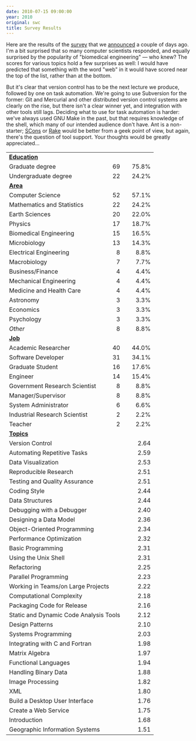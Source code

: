 ```yaml
---
date: 2010-07-15 09:00:00
year: 2010
original: swc
title: Survey Results
---
```

<p>Here are the results of the <a href="http://www.surveymonkey.com/s/FM9YV9C">survey</a> that we <a href="{{site.baseurl}}/blog/2010/07/which-topics-are-most-important-to-you.html">announced</a> a couple of days ago. I'm a bit surprised that so many computer scientists responded, and equally surprised by the popularity of "biomedical engineering" &mdash; who knew?  The scores for various topics hold a few surprises as well: I would have predicted that something with the word "web" in it would have scored near the top of the list, rather than at the bottom.</p>
<p>But it's clear that version control has to be the next lecture we produce, followed by one on task automation. We're going to use Subversion for the former: Git and Mercurial and other distributed version control systems are clearly on the rise, but there isn't a clear winner yet, and integration with other tools still lags. Deciding what to use for task automation is harder: we've always used GNU Make in the past, but that requires knowledge of the shell, which many of our intended audience don't have. Ant is a non-starter; <a href="http://www.scons.org">SCons</a> or <a href="http://rake.rubyforge.org/">Rake</a> would be better from a geek point of view, but again, there's the question of tool support. Your thoughts would be greatly appreciated...</p>
<table>
<tbody>
<tr>
<td colspan="5"><strong><span style="text-decoration: underline;">Education</span></strong></td>
</tr>
<tr>
<td>Graduate degree</td>
<td></td>
<td align="right">69</td>
<td></td>
<td align="right">75.8%</td>
</tr>
<tr>
<td>Undergraduate degree</td>
<td></td>
<td align="right">22</td>
<td></td>
<td align="right">24.2%</td>
</tr>
<tr>
<td colspan="5"><strong><span style="text-decoration: underline;">Area</span></strong></td>
</tr>
<tr>
<td>Computer Science</td>
<td></td>
<td align="right">52</td>
<td></td>
<td align="right">57.1%</td>
</tr>
<tr>
<td>Mathematics and Statistics</td>
<td></td>
<td align="right">22</td>
<td></td>
<td align="right">24.2%</td>
</tr>
<tr>
<td>Earth Sciences</td>
<td></td>
<td align="right">20</td>
<td></td>
<td align="right">22.0%</td>
</tr>
<tr>
<td>Physics</td>
<td></td>
<td align="right">17</td>
<td></td>
<td align="right">18.7%</td>
</tr>
<tr>
<td>Biomedical Engineering</td>
<td></td>
<td align="right">15</td>
<td></td>
<td align="right">16.5%</td>
</tr>
<tr>
<td>Microbiology</td>
<td></td>
<td align="right">13</td>
<td></td>
<td align="right">14.3%</td>
</tr>
<tr>
<td>Electrical Engineering</td>
<td></td>
<td align="right">8</td>
<td></td>
<td align="right">8.8%</td>
</tr>
<tr>
<td>Macrobiology</td>
<td></td>
<td align="right">7</td>
<td></td>
<td align="right">7.7%</td>
</tr>
<tr>
<td>Business/Finance</td>
<td></td>
<td align="right">4</td>
<td></td>
<td align="right">4.4%</td>
</tr>
<tr>
<td>Mechanical Engineering</td>
<td></td>
<td align="right">4</td>
<td></td>
<td align="right">4.4%</td>
</tr>
<tr>
<td>Medicine and Health Care</td>
<td></td>
<td align="right">4</td>
<td></td>
<td align="right">4.4%</td>
</tr>
<tr>
<td>Astronomy</td>
<td></td>
<td align="right">3</td>
<td></td>
<td align="right">3.3%</td>
</tr>
<tr>
<td>Economics</td>
<td></td>
<td align="right">3</td>
<td></td>
<td align="right">3.3%</td>
</tr>
<tr>
<td>Psychology</td>
<td></td>
<td align="right">3</td>
<td></td>
<td align="right">3.3%</td>
</tr>
<tr>
<td><em>Other</em></td>
<td></td>
<td align="right">8</td>
<td></td>
<td align="right">8.8%</td>
</tr>
<tr>
<td colspan="5"><strong><span style="text-decoration: underline;">Job</span></strong></td>
</tr>
<tr>
<td>Academic Researcher</td>
<td></td>
<td align="right">40</td>
<td></td>
<td align="right">44.0%</td>
</tr>
<tr>
<td>Software Developer</td>
<td></td>
<td align="right">31</td>
<td></td>
<td align="right">34.1%</td>
</tr>
<tr>
<td>Graduate Student</td>
<td></td>
<td align="right">16</td>
<td></td>
<td align="right">17.6%</td>
</tr>
<tr>
<td>Engineer</td>
<td></td>
<td align="right">14</td>
<td></td>
<td align="right">15.4%</td>
</tr>
<tr>
<td>Government Research Scientist</td>
<td></td>
<td align="right">8</td>
<td></td>
<td align="right">8.8%</td>
</tr>
<tr>
<td>Manager/Supervisor</td>
<td></td>
<td align="right">8</td>
<td></td>
<td align="right">8.8%</td>
</tr>
<tr>
<td>System Administrator</td>
<td></td>
<td align="right">6</td>
<td></td>
<td align="right">6.6%</td>
</tr>
<tr>
<td>Industrial Research Scientist</td>
<td></td>
<td align="right">2</td>
<td></td>
<td align="right">2.2%</td>
</tr>
<tr>
<td>Teacher</td>
<td></td>
<td align="right">2</td>
<td></td>
<td align="right">2.2%</td>
</tr>
<tr>
<td colspan="5"><strong><span style="text-decoration: underline;">Topics</span></strong></td>
</tr>
<tr>
<td colspan="3">Version Control</td>
<td></td>
<td align="right">2.64</td>
</tr>
<tr>
<td colspan="3">Automating Repetitive Tasks</td>
<td></td>
<td align="right">2.59</td>
</tr>
<tr>
<td colspan="3">Data Visualization</td>
<td></td>
<td align="right">2.53</td>
</tr>
<tr>
<td colspan="3">Reproducible Research</td>
<td></td>
<td align="right">2.51</td>
</tr>
<tr>
<td colspan="3">Testing and Quality Assurance</td>
<td></td>
<td align="right">2.51</td>
</tr>
<tr>
<td colspan="3">Coding Style</td>
<td></td>
<td align="right">2.44</td>
</tr>
<tr>
<td colspan="3">Data Structures</td>
<td></td>
<td align="right">2.44</td>
</tr>
<tr>
<td colspan="3">Debugging with a Debugger</td>
<td></td>
<td align="right">2.40</td>
</tr>
<tr>
<td colspan="3">Designing a Data Model</td>
<td></td>
<td align="right">2.36</td>
</tr>
<tr>
<td colspan="3">Object-Oriented Programming</td>
<td></td>
<td align="right">2.34</td>
</tr>
<tr>
<td colspan="3">Performance Optimization</td>
<td></td>
<td align="right">2.32</td>
</tr>
<tr>
<td colspan="3">Basic Programming</td>
<td></td>
<td align="right">2.31</td>
</tr>
<tr>
<td colspan="3">Using the Unix Shell</td>
<td></td>
<td align="right">2.31</td>
</tr>
<tr>
<td colspan="3">Refactoring</td>
<td></td>
<td align="right">2.25</td>
</tr>
<tr>
<td colspan="3">Parallel Programming</td>
<td></td>
<td align="right">2.23</td>
</tr>
<tr>
<td colspan="3">Working in Teams/on Large Projects</td>
<td></td>
<td align="right">2.22</td>
</tr>
<tr>
<td colspan="3">Computational Complexity</td>
<td></td>
<td align="right">2.18</td>
</tr>
<tr>
<td colspan="3">Packaging Code for Release</td>
<td></td>
<td align="right">2.16</td>
</tr>
<tr>
<td colspan="3">Static and Dynamic Code Analysis Tools</td>
<td></td>
<td align="right">2.12</td>
</tr>
<tr>
<td colspan="3">Design Patterns</td>
<td></td>
<td align="right">2.10</td>
</tr>
<tr>
<td colspan="3">Systems Programming</td>
<td></td>
<td align="right">2.03</td>
</tr>
<tr>
<td colspan="3">Integrating with C and Fortran</td>
<td></td>
<td align="right">1.98</td>
</tr>
<tr>
<td colspan="3">Matrix Algebra</td>
<td></td>
<td align="right">1.97</td>
</tr>
<tr>
<td colspan="3">Functional Languages</td>
<td></td>
<td align="right">1.94</td>
</tr>
<tr>
<td colspan="3">Handling Binary Data</td>
<td></td>
<td align="right">1.88</td>
</tr>
<tr>
<td colspan="3">Image Processing</td>
<td></td>
<td align="right">1.82</td>
</tr>
<tr>
<td colspan="3">XML</td>
<td></td>
<td align="right">1.80</td>
</tr>
<tr>
<td colspan="3">Build a Desktop User Interface</td>
<td></td>
<td align="right">1.76</td>
</tr>
<tr>
<td colspan="3">Create a Web Service</td>
<td></td>
<td align="right">1.75</td>
</tr>
<tr>
<td colspan="3">Introduction</td>
<td></td>
<td align="right">1.68</td>
</tr>
<tr>
<td colspan="3">Geographic Information Systems</td>
<td></td>
<td align="right">1.51</td>
</tr>
</tbody>
</table>
